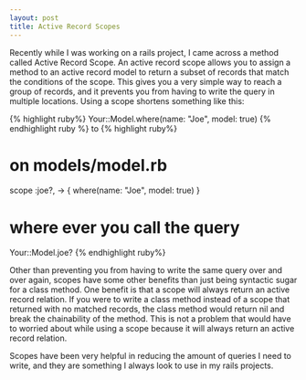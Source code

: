 ```yaml
---
layout: post
title: Active Record Scopes
---
```


Recently while I was working on a rails project, I came across a method called
Active Record Scope. An active record scope allows you to assign a method to an
active record model to return a subset of records that match the conditions of
the scope. This gives you a very simple way to reach a group of records, and it
prevents you from having to write the query in multiple locations. Using a scope
shortens something like this:

{% highlight ruby%}
Your::Model.where(name: "Joe", model: true)
{% endhighlight ruby %}
to
{% highlight ruby%}
# on models/model.rb
scope :joe?, -> { where(name: "Joe", model: true) }
# where ever you call the query

Your::Model.joe?
{% endhighlight ruby%}

Other than preventing you from having to write the same query over and over
again, scopes have some other benefits than just being syntactic sugar for a
class method. One benefit is that a scope will always return an active record
relation. If you were to write a class method instead of a scope that returned with
no matched records, the class method would return nil and break the chainability
of the method. This is not a problem that would have to worried about while
using a scope because it will always return an active record relation.

Scopes have been very helpful in reducing the amount of queries I need to write,
and they are something I always look to use in my rails projects.
